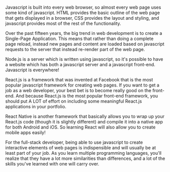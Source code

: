 Javascript is built into every web browser, so almost every web page uses some kind of javascript. HTML provides the basic outline of the web page that gets displayed in a browser, CSS provides the layout and styling, and javascript provides most of the rest of the functionality.

Over the past fifteen years, the big trend in web development is to create a Single-Page Application. This means that rather than doing a complete page reload, instead new pages and content are loaded based on javascript requests to the server that instead re-render part of the web page.

Node.js is a server which is written using javascript, so it's possible to have a website which has both a javascript server and a javascript front-end. Javascript is everywhere!

React.js is a framework that was invented at Facebook that is the most popular javascript framework for creating web pages. If you want to get a job as a web developer, your best bet is to become really good on the front-end. And because React.js is the most popular front-end framework, you should put A LOT of effort on including some meaningful React.js applications in your portfolio.

React Native is another framework that basically allows you to wrap up your React.js code (though it is slightly different) and compile it into a native app for both Android and iOS. So learning React will also allow you to create mobile apps easily!

For the full-stack developer, being able to use javascript to create interactive elements of web pages is indispensible and will usually be at least part of your job. As you learn multiple programming languages, you'll realize that they have a lot more similarities than differences, and a lot of the skills you've learned with one will carry over.
